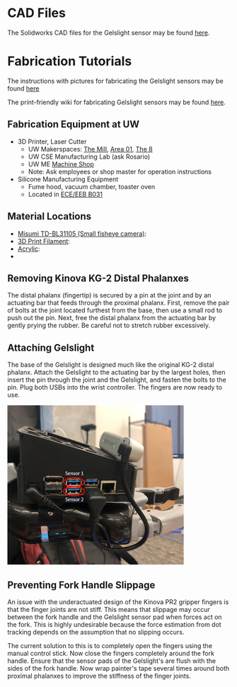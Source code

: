 # CAD Files
The Solidworks CAD files for the Gelslight sensor may be found [here](https://github.com/KHsu2/fingergelsight).

# Fabrication Tutorials

The instructions with pictures for fabricating the Gelslight sensors may be found [here](https://robotfeeding.io/hardware/gelsight-mini-tactile-sensor/)

The print-friendly wiki for fabricating Gelslight sensors may be found [here](https://github.com/personalrobotics/pr_docs/wiki/Gelsight-Mini-Sensor-Fabrication).

## Fabrication Equipment at UW
* 3D Printer, Laser Cutter
	* UW Makerspaces: [The Mill](https://hfs.uw.edu/The-MILL/Maker-Space-1), [Area 01](https://www.washington.edu/area01/), [The 8](https://hfs.uw.edu/The-8)
	* UW CSE Manufacturing Lab (ask Rosario)
	* UW ME [Machine Shop](https://www.me.washington.edu/shops/machine/printers) 
	* Note: Ask employees or shop master for operation instructions 
* Silicone Manufacturing Equipment
	* Fume hood, vacuum chamber, toaster oven
	* Located in [ECE/EEB B031](https://www.washington.edu/maps/#!/ece)

## Material Locations
* [Misumi TD-BL31105 (Small fisheye camera)](http://www.misumi.com.tw/PLIST.ASP): 
* [3D Print Filament](): 
* [Acrylic](): 
* 

## Removing Kinova KG-2 Distal Phalanxes
The distal phalanx (fingertip) is secured by a pin at the joint and by an actuating bar that feeds through the proximal phalanx. First, remove the pair of bolts at the joint located furthest from the base, then use a small rod to push out the pin. Next, free the distal phalanx from the actuating bar by gently prying the rubber. Be careful not to stretch rubber excessively. 

## Attaching Gelslight
The base of the Gelslight is designed much like the original KG-2 distal phalanx. Attach the Gelslight to the actuating bar by the largest holes, then insert the pin through the joint and the Gelslight, and fasten the bolts to the pin. Plug both USBs into the wrist controller. The fingers are now ready to use.

<img src="pictures/nano_port_id.PNG" width="400"/>

## Preventing Fork Handle Slippage
An issue with the underactuated design of the Kinova PR2 gripper fingers is that the finger joints are not stiff. This means that slippage may occur between the fork handle and the Gelslight sensor pad when forces act on the fork. This is highly undesirable because the force estimation from dot tracking depends on the assumption that no slipping occurs. 

The current solution to this is to completely open the fingers using the manual control stick. Now close the fingers completely around the fork handle. Ensure that the sensor pads of the Gelslight's are flush with the sides of the fork handle. Now wrap painter's tape several times around both proximal phalanxes to improve the stiffness of the finger joints. 